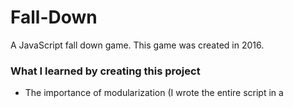 # Fall-Down
A JavaScript fall down game.
This game was created in 2016.

### What I learned by creating this project
- The importance of modularization (I wrote the entire script in a <script> tag in the HTML)
- How to create a canvas in HTML
- Object-oriented programming in JavaScript
- Sounds and images in JavaScript
- AABB Collision detection & resolution
- How to use a game loop

![alt text](https://da-pen.github.io/images/projects/Falldown-Gameplay.png)

